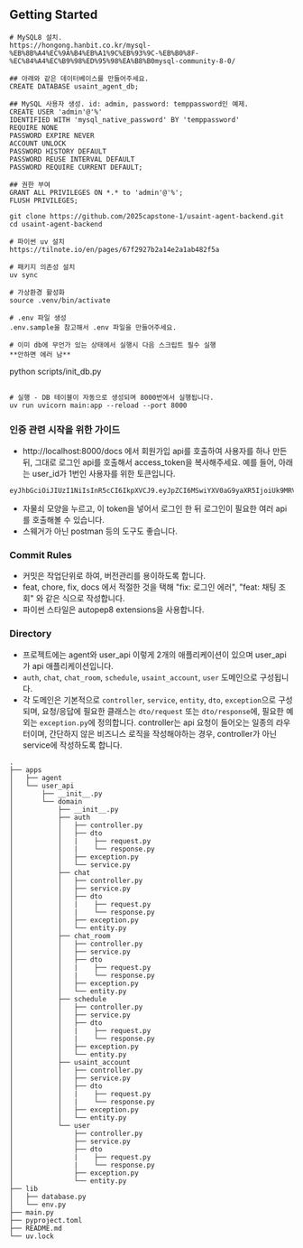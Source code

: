## Getting Started
```
# MySQL8 설치.
https://hongong.hanbit.co.kr/mysql-%EB%8B%A4%EC%9A%B4%EB%A1%9C%EB%93%9C-%EB%B0%8F-%EC%84%A4%EC%B9%98%ED%95%98%EA%B8%B0mysql-community-8-0/

## 아래와 같은 데이터베이스를 만들어주세요.
CREATE DATABASE usaint_agent_db;

## MySQL 사용자 생성. id: admin, password: temppassword인 예제.
CREATE USER 'admin'@'%'
IDENTIFIED WITH 'mysql_native_password' BY 'temppassword'
REQUIRE NONE
PASSWORD EXPIRE NEVER
ACCOUNT UNLOCK
PASSWORD HISTORY DEFAULT
PASSWORD REUSE INTERVAL DEFAULT
PASSWORD REQUIRE CURRENT DEFAULT;

## 권한 부여
GRANT ALL PRIVILEGES ON *.* to 'admin'@'%';
FLUSH PRIVILEGES;
```
```
git clone https://github.com/2025capstone-1/usaint-agent-backend.git
cd usaint-agent-backend

# 파이썬 uv 설치
https://tilnote.io/en/pages/67f2927b2a14e2a1ab482f5a

# 패키지 의존성 설치
uv sync

# 가상환경 활성화
source .venv/bin/activate

# .env 파일 생성
.env.sample을 참고해서 .env 파일을 만들어주세요.

# 이미 db에 무언가 있는 상태에서 실행시 다음 스크립트 필수 실행
**안하면 에러 남**
```
python scripts/init_db.py
```

# 실행 - DB 테이블이 자동으로 생성되며 8000번에서 실행됩니다.
uv run uvicorn main:app --reload --port 8000
```

### 인증 관련 시작을 위한 가이드
- http://localhost:8000/docs 에서 회원가입 api를 호출하여 사용자를 하나 만든 뒤, 그대로 로그인 api를 호출해서 access_token을 복사해주세요. 예를 들어, 아래는 user_id가 1번인 사용자를 위한 토큰입니다.
```
eyJhbGciOiJIUzI1NiIsInR5cCI6IkpXVCJ9.eyJpZCI6MSwiYXV0aG9yaXR5IjoiUk9MRV9VU0VSIiwiZXhwIjoxNzkwODUzNjkxfQ.nSb_uXqPbmYd3nvmcuPx5BhLCMyHyj8b0Uh3eUHVuEo
```
- 자물쇠 모양을 누르고, 이 token을 넣어서 로그인 한 뒤 로그인이 필요한 여러 api를 호출해볼 수 있습니다.
- 스웨거가 아닌 postman 등의 도구도 좋습니다.

### Commit Rules
- 커밋은 작업단위로 하여, 버전관리를 용이하도록 합니다.
- feat, chore, fix, docs 에서 적절한 것을 택해 "fix: 로그인 에러", "feat: 채팅 조회" 와 같은 식으로 작성합니다.
- 파이썬 스타일은 autopep8 extensions을 사용합니다.

### Directory
- 프로젝트에는 agent와 user_api 이렇게 2개의 애플리케이션이 있으며 user_api가 api 애플리케이션입니다. 
- `auth`, `chat`, `chat_room`, `schedule`, `usaint_account`, `user` 도메인으로 구성됩니다.
- 각 도메인은 기본적으로 `controller`, `service`, `entity`, `dto`, `exception`으로 구성되며, 요청/응답에 필요한 클래스는 `dto/request` 또는 `dto/response`에, 필요한 예외는 `exception.py`에 정의합니다. controller는 api 요청이 들어오는 일종의 라우터이며, 간단하지 않은 비즈니스 로직을 작성해야하는 경우, controller가 아닌 service에 작성하도록 합니다.
```
.
├── apps
│   ├── agent
│   └── user_api
│       ├── __init__.py
│       └── domain
│           ├── __init__.py
│           ├── auth
│           │   ├── controller.py
│           │   ├── dto
│           │   |    ├── request.py
│           │   |    └── response.py
│           │   ├── exception.py
│           │   └── service.py
│           ├── chat
│           │   ├── controller.py
│           │   ├── service.py
│           │   ├── dto
│           │   |    ├── request.py
│           │   |    └── response.py
│           │   ├── exception.py
│           │   └── entity.py
│           ├── chat_room
│           │   ├── controller.py
│           │   ├── service.py
│           │   ├── dto
│           │   |    ├── request.py
│           │   |    └── response.py
│           │   ├── exception.py
│           │   └── entity.py
│           ├── schedule
│           │   ├── controller.py
│           │   ├── service.py
│           │   ├── dto
│           │   |    ├── request.py
│           │   |    └── response.py
│           │   ├── exception.py
│           │   └── entity.py
│           ├── usaint_account
│           │   ├── controller.py
│           │   ├── service.py
│           │   ├── dto
│           │   |    ├── request.py
│           │   |    └── response.py
│           │   ├── exception.py
│           │   └── entity.py
│           └── user
│               ├── controller.py
│               ├── service.py
│               ├── dto
│               |    ├── request.py
│               |    └── response.py
│               ├── exception.py
│               └── entity.py
├── lib
│   ├── database.py
│   └── env.py
├── main.py
├── pyproject.toml
├── README.md
└── uv.lock
```

